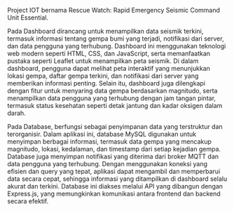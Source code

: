 Project IOT bernama Rescue Watch: Rapid Emergency Seismic Command Unit Essential.

Pada Dashboard dirancang untuk menampilkan data seismik terkini, termasuk informasi tentang gempa bumi yang terjadi, notifikasi dari server, dan data pengguna yang terhubung. Dashboard ini menggunakan teknologi web modern seperti HTML, CSS, dan JavaScript, serta memanfaatkan pustaka seperti Leaflet untuk menampilkan peta seismik. Di dalam dashboard, pengguna dapat melihat peta interaktif yang menunjukkan lokasi gempa, daftar gempa terkini, dan notifikasi dari server yang memberikan informasi penting. Selain itu, dashboard juga dilengkapi dengan fitur untuk menyaring data gempa berdasarkan magnitudo, serta menampilkan data pengguna yang terhubung dengan jam tangan pintar, termasuk status kesehatan seperti detak jantung dan kadar oksigen dalam darah.

Pada Database, berfungsi sebagai penyimpanan data yang terstruktur dan terorganisir. Dalam aplikasi ini, database MySQL digunakan untuk menyimpan berbagai informasi, termasuk data gempa yang mencakup magnitudo, lokasi, kedalaman, dan timestamp dari setiap kejadian gempa. Database juga menyimpan notifikasi yang diterima dari broker MQTT dan data pengguna yang terhubung. Dengan menggunakan koneksi yang efisien dan query yang tepat, aplikasi dapat mengambil dan memperbarui data secara cepat, sehingga informasi yang ditampilkan di dashboard selalu akurat dan terkini. Database ini diakses melalui API yang dibangun dengan Express.js, yang memungkinkan komunikasi antara frontend dan backend secara efektif.
